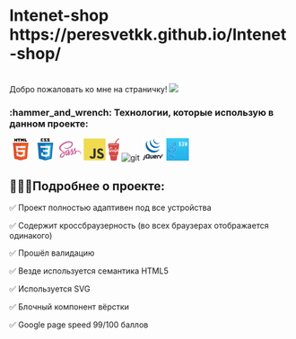 <h1 align="left">Intenet-shop https://peresvetkk.github.io/Intenet-shop/</h1>
<p align="left">
 <abc>
  <br>Добро пожаловать ко мне на страничку! <img src="https://user-images.githubusercontent.com/42378118/110234147-e3259600-7f4e-11eb-95be-0c4047144dea.gif" width="30"><br>
 </abc>
</p> 
<h3 align="left">:hammer_and_wrench: Технологии, которые использую в данном проекте:</h3>
<p align="left">
    <img src="https://raw.githubusercontent.com/devicons/devicon/master/icons/html5/html5-original-wordmark.svg" alt="html5" width="40" height="40"/>
    <img src="https://raw.githubusercontent.com/devicons/devicon/master/icons/css3/css3-original-wordmark.svg" alt="css3" width="40" height="40"/>
    <img src="https://raw.githubusercontent.com/devicons/devicon/master/icons/sass/sass-original.svg" alt="sass" width="40" height="40"/> </a>
    <img src="https://raw.githubusercontent.com/devicons/devicon/master/icons/javascript/javascript-original.svg" alt="javascript" width="40" height="40"/>
    <img src="https://raw.githubusercontent.com/PeresvetKK/toDoList/a84cb8784f71b1d2d56076aa6805bb9f2cede40b/gulp.svg" alt="Gulp" width="20" height="40"/>
    <img src="https://www.vectorlogo.zone/logos/git-scm/git-scm-icon.svg" alt="git" width="40" height="40"/>
    <img src="https://github.com/PeresvetKK/toDoList/blob/main/jquery.png?raw=true" alt="git" width="40" height="40"/>
    <img src="https://github.com/PeresvetKK/toDoList/blob/main/0c547ee76352206089727deb798a0da2.jpg?raw=true" alt="git" width="40" height="40"/>
</p>

<h2 align="left">👨🏻‍💻Подробнее о проекте:</h2>

✅ Проект полностью адаптивен под все устройства

✅ Содержит кроссбраузерность (во всех браузерах отображается одинакого)

✅ Прошёл валидацию

✅ Везде используется семантика HTML5

✅ Используется SVG

✅ Блочный компонент вёрстки

✅ Google page speed 99/100 баллов
